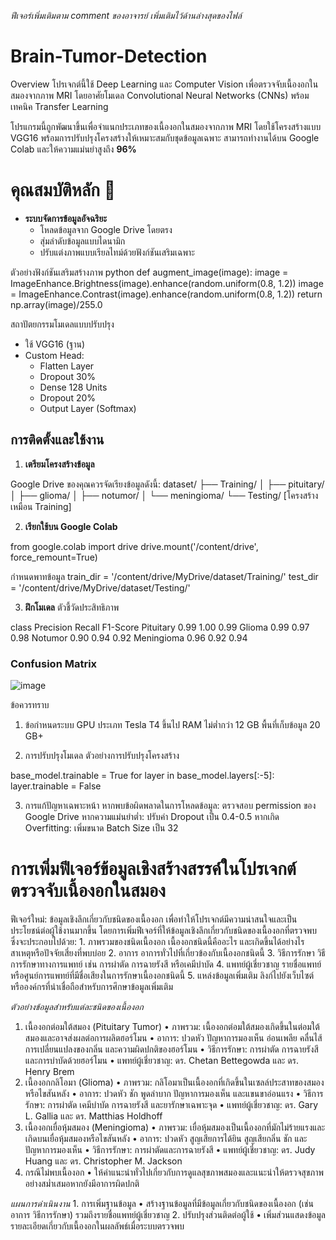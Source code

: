 *ฟีเจอร์เพิ่มเติมตาม comment ของอาจารย์ เพิ่มเติมไว้ด้านล่างสุดของไฟล์*
# Brain-Tumor-Detection
Overview
โปรเจกต์นี้ใช้ Deep Learning และ Computer Vision เพื่อตรวจจับเนื้องอกในสมองจากภาพ MRI โดยอาศัยโมเดล Convolutional Neural Networks (CNNs) พร้อมเทคนิค Transfer Learning

โปรแกรมนี้ถูกพัฒนาขึ้นเพื่อจำแนกประเภทของเนื้องอกในสมองจากภาพ MRI โดยใช้โครงสร้างแบบ VGG16 พร้อมการปรับปรุงโครงสร้างให้เหมาะสมกับชุดข้อมูลเฉพาะ สามารถทำงานได้บน Google Colab และให้ความแม่นยำสูงถึง **96%**

# คุณสมบัติหลัก 🚀
- **ระบบจัดการข้อมูลอัจฉริยะ**
  - โหลดข้อมูลจาก Google Drive โดยตรง
  - สุ่มลำดับข้อมูลแบบไดนามิก
  - ปรับแต่งภาพแบบเรียลไทม์ด้วยฟังก์ชันเสริมเฉพาะ

ตัวอย่างฟังก์ชันเสริมสร้างภาพ
python
def augment_image(image):
    image = ImageEnhance.Brightness(image).enhance(random.uniform(0.8, 1.2))
    image = ImageEnhance.Contrast(image).enhance(random.uniform(0.8, 1.2))
    return np.array(image)/255.0

สถาปัตยกรรมโมเดลแบบปรับปรุง
- ใช้ VGG16 (ฐาน)
- Custom Head:
   - Flatten Layer
   - Dropout 30%
   - Dense 128 Units
   - Dropout 20%
   - Output Layer (Softmax)


## การติดตั้งและใช้งาน 
1. **เตรียมโครงสร้างข้อมูล**
     
  Google Drive ของคุณควรจัดเรียงข้อมูลดังนี้:
  dataset/
  ├── Training/
  │ ├── pituitary/
  │ ├── glioma/
  │ ├── notumor/
  │ └── meningioma/
  └── Testing/ [โครงสร้างเหมือน Training]

2. **เรียกใช้บน Google Colab**
     
  from google.colab import drive
  drive.mount('/content/drive', force_remount=True)
  
  กำหนดพาทข้อมูล
  train_dir = '/content/drive/MyDrive/dataset/Training/'
  test_dir = '/content/drive/MyDrive/dataset/Testing/'

3. **ฝึกโมเดล**
   ตัวชี้วัดประสิทธิภาพ
 
class	     Precision	Recall	F1-Score
Pituitary	 0.99	      1.00	  0.99
Glioma	   0.99	      0.97	  0.98
Notumor	   0.90	      0.94	  0.92
Meningioma 0.96	      0.92	  0.94

### Confusion Matrix
![image](https://github.com/user-attachments/assets/de81da29-ab64-4924-8ebd-9da261682e33)

ข้อควรทราบ 
1. ข้อกำหนดระบบ
GPU ประเภท Tesla T4 ขึ้นไป
RAM ไม่ต่ำกว่า 12 GB
พื้นที่เก็บข้อมูล 20 GB+

2. การปรับปรุงโมเดล
ตัวอย่างการปรับปรุงโครงสร้าง

base_model.trainable = True
for layer in base_model.layers[:-5]:
    layer.trainable = False
    
3. การแก้ปัญหาเฉพาะหน้า
หากพบข้อผิดพลาดในการโหลดข้อมูล: ตรวจสอบ permission ของ Google Drive
หากความแม่นยำต่ำ: ปรับค่า Dropout เป็น 0.4-0.5
หากเกิด Overfitting: เพิ่มขนาด Batch Size เป็น 32

# การเพิ่มฟีเจอร์ข้อมูลเชิงสร้างสรรค์ในโปรเจกต์ตรวจจับเนื้องอกในสมอง
ฟีเจอร์ใหม่: ข้อมูลเชิงลึกเกี่ยวกับชนิดของเนื้องอก
เพื่อทำให้โปรเจกต์มีความน่าสนใจและเป็นประโยชน์ต่อผู้ใช้งานมากขึ้น โดยการเพิ่มฟีเจอร์ที่ให้ข้อมูลเชิงลึกเกี่ยวกับชนิดของเนื้องอกที่ตรวจพบ ซึ่งจะประกอบไปด้วย:
	1.	ภาพรวมของชนิดเนื้องอก เนื้องอกชนิดนี้คืออะไร และเกิดขึ้นได้อย่างไร สาเหตุหรือปัจจัยเสี่ยงที่พบบ่อย
	2.	อาการ อาการทั่วไปที่เกี่ยวข้องกับเนื้องอกชนิดนี้
	3.	วิธีการรักษา วิธีการรักษาทางการแพทย์ เช่น การผ่าตัด การฉายรังสี หรือเคมีบำบัด
	4.	แพทย์ผู้เชี่ยวชาญ รายชื่อแพทย์หรือศูนย์การแพทย์ที่มีชื่อเสียงในการรักษาเนื้องอกชนิดนี้
	5.	แหล่งข้อมูลเพิ่มเติม ลิงก์ไปยังเว็บไซต์หรือองค์กรที่น่าเชื่อถือสำหรับการศึกษาข้อมูลเพิ่มเติม

*ตัวอย่างข้อมูลสำหรับแต่ละชนิดของเนื้องอก*
1. เนื้องอกต่อมใต้สมอง (Pituitary Tumor)
	•	ภาพรวม: เนื้องอกต่อมใต้สมองเกิดขึ้นในต่อมใต้สมองและอาจส่งผลต่อการผลิตฮอร์โมน
	•	อาการ: ปวดหัว ปัญหาการมองเห็น อ่อนเพลีย คลื่นไส้ การเปลี่ยนแปลงของกลิ่น และความผิดปกติของฮอร์โมน
	•	วิธีการรักษา: การผ่าตัด การฉายรังสี และการบำบัดด้วยฮอร์โมน
	•	แพทย์ผู้เชี่ยวชาญ: ดร. Chetan Bettegowda และ ดร. Henry Brem
2. เนื้องอกกลิโอมา (Glioma)
	•	ภาพรวม: กลิโอมาเป็นเนื้องอกที่เกิดขึ้นในเซลล์ประสาทของสมองหรือไขสันหลัง
	•	อาการ: ปวดหัว ชัก พูดลำบาก ปัญหาการมองเห็น และแขนขาอ่อนแรง
	•	วิธีการรักษา: การผ่าตัด เคมีบำบัด การฉายรังสี และยารักษาเฉพาะจุด
	•	แพทย์ผู้เชี่ยวชาญ: ดร. Gary L. Gallia และ ดร. Matthias Holdhoff
3. เนื้องอกเยื่อหุ้มสมอง (Meningioma)
	•	ภาพรวม: เยื่อหุ้มสมองเป็นเนื้องอกที่มักไม่ร้ายแรงและเกิดบนเยื่อหุ้มสมองหรือไขสันหลัง
	•	อาการ: ปวดหัว สูญเสียการได้ยิน สูญเสียกลิ่น ชัก และปัญหาการมองเห็น
	•	วิธีการรักษา: การผ่าตัดและการฉายรังสี
	•	แพทย์ผู้เชี่ยวชาญ: ดร. Judy Huang และ ดร. Christopher M. Jackson
4. กรณีไม่พบเนื้องอก
	•	ให้คำแนะนำทั่วไปเกี่ยวกับการดูแลสุขภาพสมองและแนะนำให้ตรวจสุขภาพอย่างสม่ำเสมอหากยังมีอาการผิดปกติ

*แผนการดำเนินงาน*
	1.	การเพิ่มฐานข้อมูล
	•	สร้างฐานข้อมูลที่มีข้อมูลเกี่ยวกับชนิดของเนื้องอก (เช่น อาการ วิธีการรักษา) รวมถึงรายชื่อแพทย์ผู้เชี่ยวชาญ
	2.	ปรับปรุงส่วนติดต่อผู้ใช้
	•	เพิ่มส่วนแสดงข้อมูลรายละเอียดเกี่ยวกับเนื้องอกในผลลัพธ์เมื่อระบบตรวจพบ




